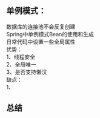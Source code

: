 ## 单例模式：
数据库的连接池不会反复创建  
Spring中单例模式Bean的使用和生成  
日常代码中设置一些全局属性  
优势：  
1、线程安全  
2、全局唯一  
3、是否支持懒汉  
缺点：  
1、    
## 总结